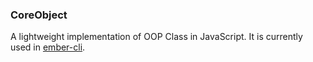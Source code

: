 ### CoreObject

A lightweight implementation of OOP Class in JavaScript. It is currently used in
[ember-cli](https://github.com/stefanpenner/ember-cli).
